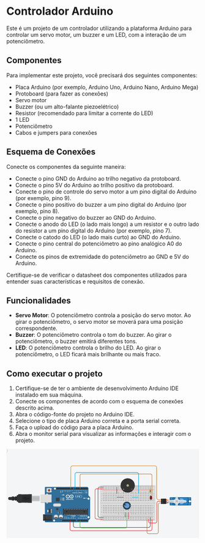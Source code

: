 # Controlador Arduino

Este é um projeto de um controlador utilizando a plataforma Arduino para controlar um servo motor, um buzzer e um LED, com a interação de um potenciômetro.

## Componentes

Para implementar este projeto, você precisará dos seguintes componentes:

- Placa Arduino (por exemplo, Arduino Uno, Arduino Nano, Arduino Mega)
- Protoboard (para fazer as conexões)
- Servo motor
- Buzzer (ou um alto-falante piezoelétrico)
- Resistor (recomendado para limitar a corrente do LED)
- 1 LED
- Potenciômetro
- Cabos e jumpers para conexões

## Esquema de Conexões

Conecte os componentes da seguinte maneira:

- Conecte o pino GND do Arduino ao trilho negativo da protoboard.
- Conecte o pino 5V do Arduino ao trilho positivo da protoboard.
- Conecte o pino de controle do servo motor a um pino digital do Arduino (por exemplo, pino 9).
- Conecte o pino positivo do buzzer a um pino digital do Arduino (por exemplo, pino 8).
- Conecte o pino negativo do buzzer ao GND do Arduino.
- Conecte o anodo do LED (o lado mais longo) a um resistor e o outro lado do resistor a um pino digital do Arduino (por exemplo, pino 7).
- Conecte o catodo do LED (o lado mais curto) ao GND do Arduino.
- Conecte o pino central do potenciômetro ao pino analógico A0 do Arduino.
- Conecte os pinos de extremidade do potenciômetro ao GND e 5V do Arduino.

Certifique-se de verificar o datasheet dos componentes utilizados para entender suas características e requisitos de conexão.

## Funcionalidades

- **Servo Motor**: O potenciômetro controla a posição do servo motor. Ao girar o potenciômetro, o servo motor se moverá para uma posição correspondente.
- **Buzzer**: O potenciômetro controla o tom do buzzer. Ao girar o potenciômetro, o buzzer emitirá diferentes tons.
- **LED**: O potenciômetro controla o brilho do LED. Ao girar o potenciômetro, o LED ficará mais brilhante ou mais fraco.

## Como executar o projeto

1. Certifique-se de ter o ambiente de desenvolvimento Arduino IDE instalado em sua máquina.
2. Conecte os componentes de acordo com o esquema de conexões descrito acima.
3. Abra o código-fonte do projeto no Arduino IDE.
4. Selecione o tipo de placa Arduino correta e a porta serial correta.
5. Faça o upload do código para a placa Arduino.
6. Abra o monitor serial para visualizar as informações e interagir com o projeto.

![logo](https://github.com/MagyoDev/Controlador_Arduino/blob/main/Autor.png)
